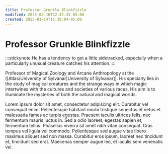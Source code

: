 ```yaml
---
title: Professor Grunkle Blinkfizzle
modified: 2025-02-16T22:47:31-05:00
created: 2025-01-14T15:39:04-05:00
---
```


# Professor Grunkle Blinkfizzle

:::stickynote
He has a tendency to get a little sidetracked, especially when a particularly unusual creature catches his attention.
:::

Professor of Magical Zoology and Arcane Anthropology at the [[Atlas/University of Sylvanar|University of Sylvanar]]. His specialty lies in the study of magical creatures and the strange ways in which magic intertwines with the cultures and societies of various races. His aim is to illuminate the mysteries of both the natural and magical worlds.

Lorem ipsum dolor sit amet, consectetur adipiscing elit. Curabitur vel consequat enim. Pellentesque habitant morbi tristique senectus et netus et malesuada fames ac turpis egestas. Praesent iaculis ultrices felis, nec fermentum mauris luctus in. Sed a odio laoreet, egestas sapien et, fermentum tellus. Phasellus viverra sit amet nibh vitae consequat. Cras tempus vel ligula vel commodo. Pellentesque sed augue vitae libero maximus aliquet sed non massa. Curabitur eros ipsum, laoreet nec tincidunt et, tincidunt sed erat. Maecenas semper augue leo, et iaculis sem venenatis vel.
